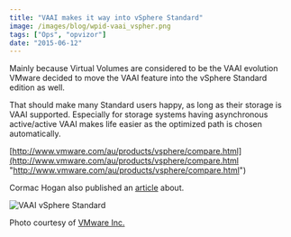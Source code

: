 ```yaml
---
title: "VAAI makes it way into vSphere Standard"
image: /images/blog/wpid-vaai_vspher.png
tags: ["Ops", "opvizor"]
date: "2015-06-12"
---
```


Mainly because Virtual Volumes are considered to be the VAAI evolution VMware decided to move the VAAI feature into the vSphere Standard edition as well.

That should make many Standard users happy, as long as their storage is VAAI supported. Especially for storage systems having asynchronous active/active VAAI makes life easier as the optimized path is chosen automatically.

[http://www.vmware.com/au/products/vsphere/compare.html](http://www.vmware.com/au/products/vsphere/compare.html "http://www.vmware.com/au/products/vsphere/compare.html")

Cormac Hogan also published an [article](http://cormachogan.com/2015/05/22/vaai-now-available-with-vsphere-standard-edition/ "article ") about.

![VAAI vSphere Standard](/images/blog/wpid-vaai_vspher.png)

Photo courtesy of [VMware Inc.](http://www.vmware.com/au/products/vsphere/compare.html)
